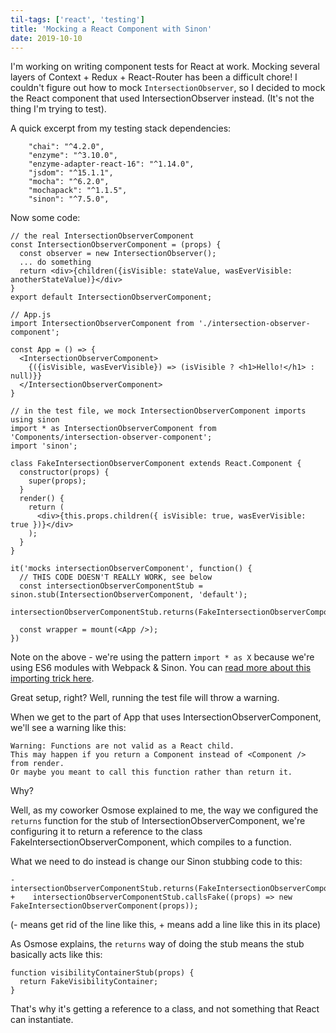 ```yaml
---
til-tags: ['react', 'testing']
title: 'Mocking a React Component with Sinon'
date: 2019-10-10
---
```


I'm working on writing component tests for React at work. Mocking several layers of Context + Redux + React-Router has been a difficult chore! I couldn't figure out how to mock `IntersectionObserver`, so I decided to mock the React component that used IntersectionObserver instead. (It's not the thing I'm trying to test). 

A quick excerpt from my testing stack dependencies: 

```
    "chai": "^4.2.0",
    "enzyme": "^3.10.0",
    "enzyme-adapter-react-16": "^1.14.0",
    "jsdom": "^15.1.1",
    "mocha": "^6.2.0",
    "mochapack": "^1.1.5",
    "sinon": "^7.5.0",
```

Now some code: 

```
// the real IntersectionObserverComponent
const IntersectionObserverComponent = (props) {
  const observer = new IntersectionObserver();
  ... do something
  return <div>{children({isVisible: stateValue, wasEverVisible: anotherStateValue)}</div>
} 
export default IntersectionObserverComponent; 
```


```
// App.js
import IntersectionObserverComponent from './intersection-observer-component';

const App = () => {
  <IntersectionObserverComponent> 
    {({isVisible, wasEverVisible}) => (isVisible ? <h1>Hello!</h1> : null)}}
  </IntersectionObserverComponent>
}
```

```
// in the test file, we mock IntersectionObserverComponent imports using sinon
import * as IntersectionObserverComponent from 'Components/intersection-observer-component';
import 'sinon'; 
​
class FakeIntersectionObserverComponent extends React.Component {
  constructor(props) {
    super(props);
  }
  render() {
    return (
      <div>{this.props.children({ isVisible: true, wasEverVisible: true })}</div>
    );
  }
}

it('mocks intersectionObserverComponent', function() {
  // THIS CODE DOESN'T REALLY WORK, see below
  const intersectionObserverComponentStub = sinon.stub(IntersectionObserverComponent, 'default');
  intersectionObserverComponentStub.returns(FakeIntersectionObserverComponent);

  const wrapper = mount(<App />);
})
```
Note on the above - we're using the pattern `import * as X` because we're using ES6 modules with Webpack & Sinon. You can [read more about this importing trick here](https://railsware.com/blog/mocking-es6-module-import-without-dependency-injection/).

Great setup, right? Well, running the test file will throw a warning. 

When we get to the part of App that uses IntersectionObserverComponent, we'll see a warning like this: 

```
Warning: Functions are not valid as a React child. 
This may happen if you return a Component instead of <Component /> from render. 
Or maybe you meant to call this function rather than return it.
```

Why? 

Well, as my coworker Osmose explained to me, the way we configured the `returns` function for the stub of IntersectionObserverComponent, we're configuring it to return a reference to the class FakeIntersectionObserverComponent, which compiles to a function.  

What we need to do instead is change our Sinon stubbing code to this: 

```git
-    intersectionObserverComponentStub.returns(FakeIntersectionObserverComponent);
+    intersectionObserverComponentStub.callsFake((props) => new FakeIntersectionObserverComponent(props));
```
(- means get rid of the line like this, + means add a line like this in its place)

As Osmose explains, the `returns` way of doing the stub means the stub basically acts like this: 
```
function visibilityContainerStub(props) {
  return FakeVisibilityContainer;
}
```
That's why it's getting a reference to a class, and not something that React can instantiate. 
